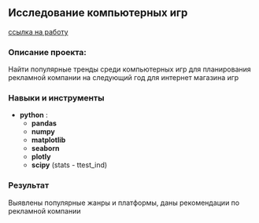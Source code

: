 ## Исследование компьютерных игр

[ссылка на работу]()

### Описание проекта:

Найти популярные тренды среди компьютерных игр для планирования рекламной компании на следующий год для интернет магазина игр

### Навыки и инструменты

- **python** :
    - **pandas**
    - **numpy**
    - **matplotlib**
    - **seaborn**
     - **plotly**
     - **scipy** (stats - ttest_ind)


### Результат

Выявлены популярные жанры и платформы, даны рекомендации по рекламной компании
